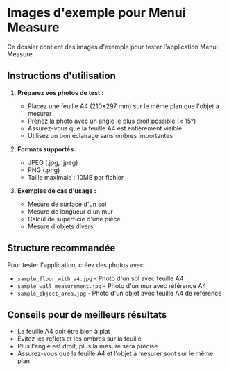 # Images d'exemple pour Menui Measure

Ce dossier contient des images d'exemple pour tester l'application Menui Measure.

## Instructions d'utilisation

1. **Préparez vos photos de test :**
   - Placez une feuille A4 (210×297 mm) sur le même plan que l'objet à mesurer
   - Prenez la photo avec un angle le plus droit possible (< 15°)
   - Assurez-vous que la feuille A4 est entièrement visible
   - Utilisez un bon éclairage sans ombres importantes

2. **Formats supportés :**
   - JPEG (.jpg, .jpeg)
   - PNG (.png)
   - Taille maximale : 10MB par fichier

3. **Exemples de cas d'usage :**
   - Mesure de surface d'un sol
   - Mesure de longueur d'un mur
   - Calcul de superficie d'une pièce
   - Mesure d'objets divers

## Structure recommandée

Pour tester l'application, créez des photos avec :
- `sample_floor_with_a4.jpg` - Photo d'un sol avec feuille A4
- `sample_wall_measurement.jpg` - Photo d'un mur avec référence A4
- `sample_object_area.jpg` - Photo d'un objet avec feuille A4 de référence

## Conseils pour de meilleurs résultats

- La feuille A4 doit être bien à plat
- Évitez les reflets et les ombres sur la feuille
- Plus l'angle est droit, plus la mesure sera précise
- Assurez-vous que la feuille A4 et l'objet à mesurer sont sur le même plan